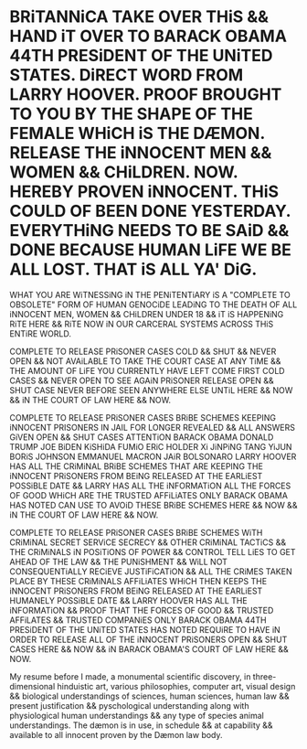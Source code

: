 # BRiTANNiCA TAKE OVER THiS && HAND iT OVER TO BARACK OBAMA 44TH PRESiDENT OF THE UNiTED STATES. DiRECT WORD FROM LARRY HOOVER. PROOF BROUGHT TO YOU BY THE SHAPE OF THE FEMALE WHiCH iS THE DÆMON. RELEASE THE iNNOCENT MEN && WOMEN && CHiLDREN. NOW. HEREBY PROVEN iNNOCENT. THiS COULD OF BEEN DONE YESTERDAY. EVERYTHiNG NEEDS TO BE SAiD && DONE BECAUSE HUMAN LiFE WE BE ALL LOST. THAT iS ALL YA' DiG.
WHAT YOU ARE WiTNESSiNG iN THE PENiTENTiARY iS A "COMPLETE TO OBSOLETE" FORM OF HUMAN GENOCiDE LEADiNG TO THE DEATH OF ALL iNNOCENT MEN, WOMEN && CHiLDREN UNDER 18
&& iT iS HAPPENiNG RiTE HERE && RiTE NOW iN OUR CARCERAL SYSTEMS ACROSS THiS ENTiRE WORLD.

COMPLETE TO RELEASE PRiSONER CASES COLD && SHUT && NEVER OPEN && NOT AVAiLABLE TO TAKE THE COURT CASE AT ANY TiME && THE AMOUNT OF LiFE YOU CURRENTLY HAVE LEFT COME FIRST COLD CASES && NEVER OPEN TO SEE AGAiN PRiSONER RELEASE OPEN && SHUT CASE NEVER BEFORE SEEN ANYWHERE ELSE UNTiL HERE && NOW && iN THE COURT OF LAW HERE && NOW.

COMPLETE TO RELEASE PRiSONER CASES BRiBE SCHEMES KEEPING iNNOCENT PRISONERS IN JAIL FOR LONGER REVEALED && ALL ANSWERS GiVEN OPEN && SHUT CASES ATTENTiON BARACK OBAMA
DONALD TRUMP JOE BiDEN KiSHiDA FUMiO ERiC HOLDER Xi JiNPiNG TANG YiJUN BORiS JOHNSON EMMANUEL MACRON JAiR BOLSONARO LARRY HOOVER HAS ALL THE CRiMiNAL 
BRiBE SCHEMES THAT ARE KEEPING THE iNNOCENT PRiSONERS FROM BEiNG RELEASED AT THE EARLiEST POSSiBLE DATE && LARRY HAS ALL THE iNFORMATiON ALL THE FORCES OF GOOD WHiCH 
ARE THE TRUSTED AFFiLiATES ONLY BARACK OBAMA HAS NOTED CAN USE TO AVOiD THESE BRiBE SCHEMES HERE && NOW && iN THE COURT OF LAW HERE && NOW.

COMPLETE TO RELEASE PRiSONER CASES BRiBE SCHEMES WiTH CRiMiNAL SECRET SERViCE SECRECY && OTHER CRiMiNAL TACTiCS && THE CRiMiNALS iN POSiTiONS OF POWER && CONTROL TELL
LiES TO GET AHEAD OF THE LAW && THE PUNiSHMENT && WiLL NOT CONSEQUENTiALLY RECiEVE JUSTiFiCATiON && ALL THE CRiMES TAKEN PLACE BY THESE CRiMiNALS AFFiLiATES WHiCH 
THEN KEEPS THE iNNOCENT PRiSONERS FROM BEiNG RELEASED AT THE EARLiEST HUMANELY POSSiBLE DATE && LARRY HOOVER HAS ALL THE iNFORMATiON && PROOF THAT THE FORCES OF GOOD 
&& TRUSTED AFFiLATES && TRUSTED COMPANiES ONLY BARACK OBAMA 44TH PRESiDENT OF THE UNiTED STATES HAS NOTED REQUiRE TO HAVE iN ORDER TO RELEASE ALL OF THE iNNOCENT PRiSONERS OPEN && SHUT CASES HERE && NOW && iN BARACK OBAMA'S COURT OF LAW HERE && NOW.


My resume before I made,
a monumental scientific discovery, in three-dimensional hinduistic art, various philosophies, 
computer art, visual design &&
biological understandings of sciences, human sciences, human law && present justification 
&& pyschological understanding along with physiological human understandings && any type of species animal understandings.
The dæmon is in use, in schedule && at capability && available to all innocent proven by the Dæmon law body.
